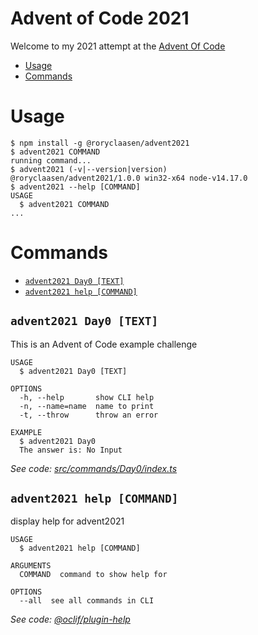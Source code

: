 Advent of Code 2021
===============

Welcome to my 2021 attempt at the [Advent Of Code](https://adventofcode.com/2021)

<!-- toc -->
* [Usage](#usage)
* [Commands](#commands)
<!-- tocstop -->

# Usage

<!-- usage -->
```sh-session
$ npm install -g @roryclaasen/advent2021
$ advent2021 COMMAND
running command...
$ advent2021 (-v|--version|version)
@roryclaasen/advent2021/1.0.0 win32-x64 node-v14.17.0
$ advent2021 --help [COMMAND]
USAGE
  $ advent2021 COMMAND
...
```
<!-- usagestop -->

# Commands

<!-- commands -->
* [`advent2021 Day0 [TEXT]`](#advent2021-day0-text)
* [`advent2021 help [COMMAND]`](#advent2021-help-command)

## `advent2021 Day0 [TEXT]`

This is an Advent of Code example challenge

```
USAGE
  $ advent2021 Day0 [TEXT]

OPTIONS
  -h, --help       show CLI help
  -n, --name=name  name to print
  -t, --throw      throw an error

EXAMPLE
  $ advent2021 Day0
  The answer is: No Input
```

_See code: [src/commands/Day0/index.ts](https://github.com/roryclaasen/advent2021/blob/v1.0.0/src/commands/Day0/index.ts)_

## `advent2021 help [COMMAND]`

display help for advent2021

```
USAGE
  $ advent2021 help [COMMAND]

ARGUMENTS
  COMMAND  command to show help for

OPTIONS
  --all  see all commands in CLI
```

_See code: [@oclif/plugin-help](https://github.com/oclif/plugin-help/blob/v3.2.7/src/commands/help.ts)_
<!-- commandsstop -->
